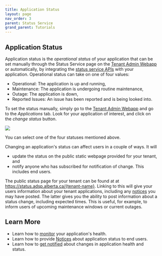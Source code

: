 ```yaml
---
title: Application Status
layout: page
nav_order: 3
parent: Status Service
grand_parent: Tutorials
---
```


## Application Status

Application status is the _operational status_ of your application that can be set manually through the Status Service page on the [Tenant Admin Webapp](https://adsp.alberta.ca) or automatically, by integrating the [status service APIs](https://api.adsp-uat.alberta.ca/autotest/?urls.primaryName=Status%20service) with your application. Operational status can take on one of four values:

- Operational: The application is up and running,
- Maintenance: The application is undergoing routine maintenance,
- Outage: The application is down,
- Reported Issues: An issue has been reported and is being looked into.

To set the status manually, simply go to the [Tenant Admin Webapp](https://adsp.alberta.ca) and go to the _Applications_ tab. Look for your application of interest, and click on the _change status_ button.

![](/adsp-monorepo/assets/status-service/monitoring.png)

You can select one of the four statuses mentioned above.

Changing an application's status can affect users in a couple of ways. It will

- update the status on the public static webpage provided for your tenant, and
- notify anyone who has subscribed for notification of change. This includes end users.

The public status page for your tenant can be found at at https://status.adsp.alberta.ca/{tenant-name}. Linking to this will give your users information about your tenant applications, including any [notices](/adsp-monorepo/tutorials/status-service/notifications.html) you may have posted. The latter gives you the ability to post information about a status change, including expected times. This is useful, for example, to inform users of upcoming maintenance windows or current outages.

## Learn More

- Learn how to [monitor](/adsp-monorepo/tutorials/status-service/health.html) your application's health.
- Learn how to provide [Notices](/adsp-monorepo/tutorials/status-service/notices.html) about application status to end users.
- Learn how to [get notified](/adsp-monorepo/tutorials/status-service/notifications.html) about changes in application health and status.
